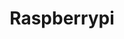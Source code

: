 ---
title: "Raspberrypi"
seotitle: "Raspberry Pi - Log Horizon"
description: "Tutorial seputar perangkat raspberry pi."
---